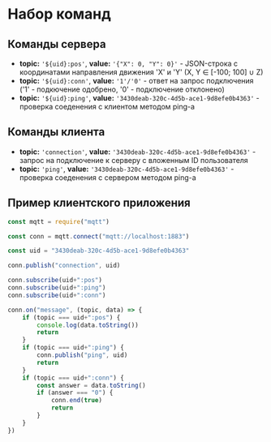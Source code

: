 # Набор команд

## Команды сервера

* **topic:** `'${uid}:pos'`, **value:** `'{"X": 0, "Y": 0}'` - JSON-строка с координатами направления движения 'X' и 'Y' (X, Y ∈ [-100; 100] ∪ Z)
* **topic:** `'${uid}:conn'`, **value:** `'1'/'0'` - ответ на запрос подключения ('1' - подкючение одобрено, '0' - подключение отклонено)
* **topic:** `'${uid}:ping'`, **value:** `'3430deab-320c-4d5b-ace1-9d8efe0b4363'` - проверка соеденения с клиентом методом ping-а

## Команды клиента

* **topic:** `'connection'`, **value:** `'3430deab-320c-4d5b-ace1-9d8efe0b4363'` - запрос на подключение к серверу с вложенным ID пользователя
* **topic:** `'ping'`, **value:** `'3430deab-320c-4d5b-ace1-9d8efe0b4363'` - проверка соеденения с сервером методом ping-а

## Пример клиентского приложения

```js
const mqtt = require("mqtt")

const conn = mqtt.connect("mqtt://localhost:1883")

const uid = "3430deab-320c-4d5b-ace1-9d8efe0b4363"

conn.publish("connection", uid)

conn.subscribe(uid+":pos")
conn.subscribe(uid+":ping")
conn.subscribe(uid+":conn")

conn.on("message", (topic, data) => {
    if (topic === uid+":pos") {
        console.log(data.toString())
        return
    }
    if (topic === uid+":ping") {
        conn.publish("ping", uid)
        return
    }
    if (topic === uid+":conn") {
        const answer = data.toString()
        if (answer === "0") {
            conn.end(true)
            return
        }
    }
})
```
